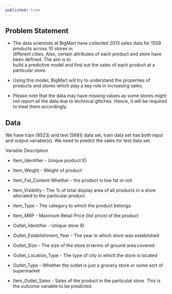 ```yaml
---
published: true
---
```


## Problem Statement

* The data scientists at BigMart have collected 2013 sales data for 1559 products across 10 stores in  
  different cities. Also, certain attributes of each product and store have been defined. The aim is to     
  build a predictive model and find out the sales of each product at a particular store.

* Using this model, BigMart will try to understand the properties of products and stores which play a key     role in increasing sales.

* Please note that the data may have missing values as some stores might not report all the data due to 
  technical glitches. Hence, it will be required to treat them accordingly.

## Data

We have train (8523) and test (5681) data set, train data set has both input and output variable(s). 
We need to predict the sales for test data set.

Variable Description

* Item_Identifier - Unique product ID

* Item_Weight - Weight of product

* Item_Fat_Content Whether - the product is low fat or not

* Item_Visibility - The % of total display area of all products in a store allocated to the particular product

* Item_Type - The category to which the product belongs

* Item_MRP - Maximum Retail Price (list price) of the product

* Outlet_Identifier - Unique store ID

* Outlet_Establishment_Year - The year in which store was established

* Outlet_Size - The size of the store in terms of ground area covered

* Outlet_Location_Type - The type of city in which the store is located

* Outlet_Type - Whether the outlet is just a grocery store or some sort of supermarket

* Item_Outlet_Sales - Sales of the product in the particulat store. This is the outcome variable to be predicted.
